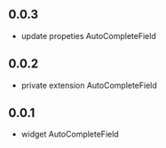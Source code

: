 ## 0.0.3

- update propeties AutoCompleteField

## 0.0.2

- private extension AutoCompleteField

## 0.0.1

- widget AutoCompleteField
